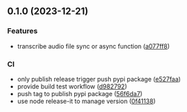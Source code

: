 

## 0.1.0 (2023-12-21)


### Features

* transcribe audio file sync or async function ([a077ff8](https://github.com/TaiwanAILabs-Yating/asr-sdk-python/commit/a077ff8e6a7e7c2aa19029ffa607b4858db81b5a))


### CI

* only publish release trigger push pypi package ([e527faa](https://github.com/TaiwanAILabs-Yating/asr-sdk-python/commit/e527faab29e604e2fc6af1f45cad838096b6adc4))
* provide build test workflow ([d982792](https://github.com/TaiwanAILabs-Yating/asr-sdk-python/commit/d982792d37edc1169dfabf8a414595a2b6436d55))
* push tag to publish pypi package ([56f6da7](https://github.com/TaiwanAILabs-Yating/asr-sdk-python/commit/56f6da761e49d58cd09804466c6a757daf426bd4))
* use node release-it to manage version ([0f41138](https://github.com/TaiwanAILabs-Yating/asr-sdk-python/commit/0f411383246ca0b9fec74c6a0a20814860bc3cfb))
